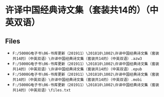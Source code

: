 # 许译中国经典诗文集（套装共14的）（中英双语）

## Files

- `F:/5000G电子书\06-书库更新（201911）\201810\1002\许译中国经典诗文集（套装共14的）（中英双语）\许译中国经典诗文集（套装共14的）（中英双语）.azw3`
- `F:/5000G电子书\06-书库更新（201911）\201810\1002\许译中国经典诗文集（套装共14的）（中英双语）\许译中国经典诗文集（套装共14的）（中英双语）.epub`
- `F:/5000G电子书\06-书库更新（201911）\201810\1002\许译中国经典诗文集（套装共14的）（中英双语）\许译中国经典诗文集（套装共14的）（中英双语）.mobi`
- `F:/5000G电子书\06-书库更新（201911）\201810\1002\许译中国经典诗文集（套装共14的）（中英双语）\files.txt`

